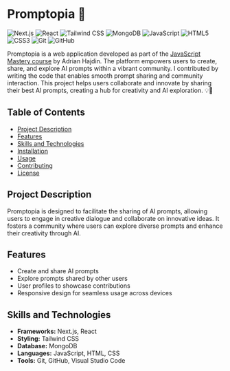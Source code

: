 # Promptopia 🚀

![Next.js](https://img.shields.io/badge/Next.js-000000?style=flat-square&logo=next.js&logoColor=white)
![React](https://img.shields.io/badge/React-61DAFB?style=flat-square&logo=react&logoColor=black)
![Tailwind CSS](https://img.shields.io/badge/Tailwind_CSS-06B6D4?style=flat-square&logo=tailwindcss&logoColor=white)
![MongoDB](https://img.shields.io/badge/MongoDB-47A248?style=flat-square&logo=mongodb&logoColor=white)
![JavaScript](https://img.shields.io/badge/JavaScript-F7DF1E?style=flat-square&logo=javascript&logoColor=000000)
![HTML5](https://img.shields.io/badge/HTML5-E34F26?style=flat-square&logo=html5&logoColor=white)
![CSS3](https://img.shields.io/badge/CSS3-1572B6?style=flat-square&logo=css3&logoColor=white)
![Git](https://img.shields.io/badge/Git-F05032?style=flat-square&logo=git&logoColor=white)
![GitHub](https://img.shields.io/badge/GitHub-181717?style=flat-square&logo=github&logoColor=white)

Promptopia is a web application developed as part of the [JavaScript Mastery course](https://www.adrianhajdin.com) by Adrian Hajdin. The platform empowers users to create, share, and explore AI prompts within a vibrant community. I contributed by writing the code that enables smooth prompt sharing and community interaction. This project helps users collaborate and innovate by sharing their best AI prompts, creating a hub for creativity and AI exploration. 💡🤖

## Table of Contents
- [Project Description](#project-description)
- [Features](#features)
- [Skills and Technologies](#skills-and-technologies)
- [Installation](#installation)
- [Usage](#usage)
- [Contributing](#contributing)
- [License](#license)

## Project Description

Promptopia is designed to facilitate the sharing of AI prompts, allowing users to engage in creative dialogue and collaborate on innovative ideas. It fosters a community where users can explore diverse prompts and enhance their creativity through AI.

## Features
- Create and share AI prompts
- Explore prompts shared by other users
- User profiles to showcase contributions
- Responsive design for seamless usage across devices

## Skills and Technologies
- **Frameworks:** Next.js, React
- **Styling:** Tailwind CSS
- **Database:** MongoDB
- **Languages:** JavaScript, HTML, CSS
- **Tools:** Git, GitHub, Visual Studio Code
